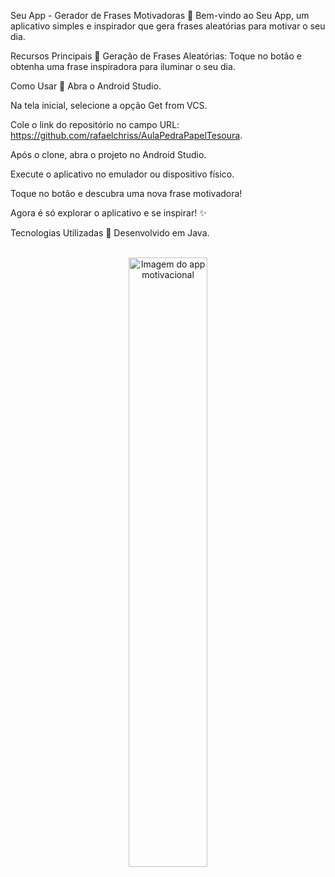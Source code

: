 Seu App - Gerador de Frases Motivadoras 🚀
Bem-vindo ao Seu App, um aplicativo simples e inspirador que gera frases aleatórias para motivar o seu dia.

Recursos Principais 📜
Geração de Frases Aleatórias: Toque no botão e obtenha uma frase inspiradora para iluminar o seu dia.

Como Usar 🚀
Abra o Android Studio.

Na tela inicial, selecione a opção Get from VCS.

Cole o link do repositório no campo URL: https://github.com/rafaelchriss/AulaPedraPapelTesoura.

Após o clone, abra o projeto no Android Studio.

Execute o aplicativo no emulador ou dispositivo físico.

Toque no botão e descubra uma nova frase motivadora!

Agora é só explorar o aplicativo e se inspirar! ✨

Tecnologias Utilizadas 📱
Desenvolvido em Java.

<br>
<div align="center">
    <img src="https://github.com/user-attachments/assets/84727de8-a270-496a-8b67-9d191c8fcf85" alt="Imagem do app motivacional" style="width:50%;">
</div>







